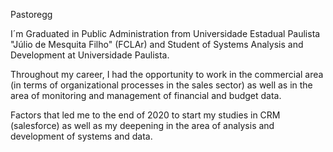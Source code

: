 Pastoregg 

I´m Graduated in Public Administration from Universidade Estadual Paulista "Júlio de Mesquita Filho" (FCLAr) and Student of Systems Analysis and Development at Universidade Paulista.

Throughout my career, I had the opportunity to work in the commercial area (in terms of organizational processes in the sales sector) as well as in the area of ​​monitoring and management of financial and budget data.

Factors that led me to the end of 2020 to start my studies in CRM (salesforce) as well as my deepening in the area of ​​analysis and development of systems and data.

